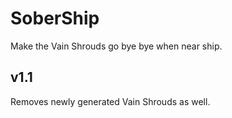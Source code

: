 # SoberShip
Make the Vain Shrouds go bye bye when near ship.

## v1.1
Removes newly generated Vain Shrouds as well.